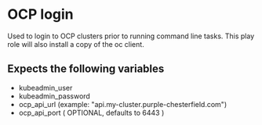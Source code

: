 # OCP login
Used to login to OCP clusters prior to running command line tasks.  This play role will also install a copy of the oc client.

## Expects the following variables

- kubeadmin_user
- kubeadmin_password
- ocp_api_url   (example: "api.my-cluster.purple-chesterfield.com")
- ocp_api_port ( OPTIONAL, defaults to 6443 )
